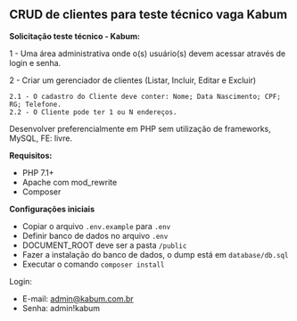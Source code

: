 ## CRUD de clientes para teste técnico vaga Kabum

**Solicitação teste técnico - Kabum:**

1 - Uma área administrativa onde o(s) usuário(s) devem acessar através de login e senha.

2 - Criar um gerenciador de clientes (Listar, Incluir, Editar e Excluir)

    2.1 - O cadastro do Cliente deve conter: Nome; Data Nascimento; CPF; RG; Telefone.
    2.2 - O Cliente pode ter 1 ou N endereços.

Desenvolver preferencialmente em PHP sem utilização de frameworks, MySQL, FE: livre.  

**Requisitos:**
- PHP 7.1+
- Apache com mod_rewrite
- Composer

**Configurações iniciais**
- Copiar o arquivo ```.env.example``` para ```.env```
- Definir banco de dados no arquivo ```.env```
- DOCUMENT_ROOT deve ser a pasta ```/public```
- Fazer a instalação do banco de dados, o dump está em ```database/db.sql```
- Executar o comando ```composer install```

Login:
- E-mail: admin@kabum.com.br
- Senha: admin!kabum
